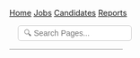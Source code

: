 [Home](/)
[Jobs](/jobs.md)
[Candidates](/candidates.md)
[Reports](/reports.md)

<!-- Search input -->
<input
  type="text"
  id="nav-page-search"
  placeholder="🔍 Search Pages..."
  oninput="filterPageSuggestions(this.value)"
  onkeydown="handleSearchEnter(event)"
  autocomplete="off"
/>
<div id="page-suggestions" class="suggestion-box"></div>

<script>
  // Define your searchable pages
  const pageList = [
    { title: "Home", path: "/" },
    { title: "Jobs", path: "/jobs.md" },
    { title: "Candidates", path: "/candidates.md" },
    { title: "Reports", path: "/reports.md" },
    { title: "Schedule Interview", path: "/schedule-interview.md" },
    { title: "Company Info", path: "/company-info.md" },
    { title: "Hiring Panel", path: "/hiring-panel.md" },
    { title: "User Profile", path: "/user-profile.md" }
    // Add more as needed
  ];

  function filterPageSuggestions(keyword) {
    const box = document.getElementById("page-suggestions");
    box.innerHTML = "";
    if (!keyword) return;

    const matches = pageList.filter(p =>
      p.title.toLowerCase().includes(keyword.toLowerCase())
    );

    matches.forEach(match => {
      const div = document.createElement("div");
      div.className = "suggestion-item";
      div.textContent = match.title;
      div.onclick = () => {
        location.hash = match.path;
        box.innerHTML = "";
        document.getElementById("nav-page-search").value = "";
      };
      box.appendChild(div);
    });
  }

  function handleSearchEnter(event) {
    if (event.key === "Enter") {
      const keyword = event.target.value.toLowerCase();
      const match = pageList.find(p =>
        p.title.toLowerCase().includes(keyword)
      );
      if (match) {
        location.hash = match.path;
        document.getElementById("page-suggestions").innerHTML = "";
      }
    }
  }
</script>

<style>
  #nav-page-search {
    padding: 5px 10px;
    font-size: 14px;
    border-radius: 5px;
    border: 1px solid #ccc;
    margin-left: 15px;
    background-color: white;
  }

  .suggestion-box {
    position: absolute;
    background: white;
    border: 1px solid #ccc;
    width: 200px;
    max-height: 200px;
    overflow-y: auto;
    z-index: 1000;
  }

  .suggestion-item {
    padding: 5px 10px;
    cursor: pointer;
  }

  .suggestion-item:hover {
    background-color: #f0f0f0;
  }
</style>
